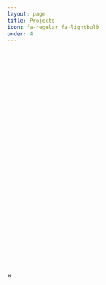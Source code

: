 ```yaml
---
layout: page
title: Projects
icon: fa-regular fa-lightbulb
order: 4
---
```


<div id="map" style="height: 500px;"></div>

<!-- Modal for showing more details about a project -->
<div id="myModal" class="modal">
  <div class="modal-content">
    <span class="close">&times;</span>
    <div id="modal-content-body"></div> <!-- Dynamic content for each project -->
  </div>
</div>

<script src="https://api.mapbox.com/mapbox-gl-js/v3.7.0/mapbox-gl.js"></script>
<script src="https://cdnjs.cloudflare.com/ajax/libs/js-yaml/4.1.0/js-yaml.min.js"></script>
<script>
    mapboxgl.accessToken = 'pk.eyJ1IjoiY2F0ZXJlci16LXQiLCJhIjoiY20zY2Q5ZDV1MXo3ODJwb21sanl1cTQyNyJ9.L2D8ZEFu32joMfixxs2Pnw';

    const map = new mapboxgl.Map({
        container: 'map',
        style: 'mapbox://styles/caterer-z-t/cm3d5pd4i000n01rdcj6z0scx',
        center: [-105.270546, 40.014984], // Center of the map (USA)
        zoom: 4,
        pitch: 35,
        bearing: 0,
        minZoom: 1,
        maxZoom: 20
    });

    // Fetch locations from the YAML file
    fetch('{{ site.baseurl }}/_data/projects.yml')  // Adjust the path for Jekyll
        .then(response => response.text())
        .then(yamlText => {
            const locationsFromYaml = jsyaml.load(yamlText); // Parse YAML into JavaScript object

            // Loop through the locations
            locationsFromYaml.locations.forEach(location => {
                const marker = new mapboxgl.Marker()
                    .setLngLat([location.lon, location.lat])
                    .addTo(map);

                // Build modal content dynamically
                const buildModalContent = location.entries.map(entry => {
                    let urlLink = ''; // Initialize an empty string for the URL link

                    if (entry.url) {
                        urlLink = `<p><a href="${entry.url}" target="_blank">More Info</a></p>`;
                    }

                    return `<div>
                                <h3>${entry.name}</h3>
                                <p><strong>${entry.affiliation}</strong></p>
                                <p>${entry.date ? `<em>Date: ${entry.date}</em>` : ""}</p>
                                ${urlLink}
                                ${entry.image_path ? `<img src="${entry.image_path}" alt="${entry.name}" width="200"/>` : ""}
                            </div>`;
                }).join('<hr>');

                // Set up the marker click event to open the modal
                marker.getElement().addEventListener('click', function () {
                    document.getElementById("modal-content-body").innerHTML = buildModalContent;
                    document.getElementById("myModal").style.display = "block";
                });
            });
        })
        .catch(error => console.error("Error loading YAML file:", error));

    // Modal close functionality
    var modal = document.getElementById("myModal");
    var span = document.getElementsByClassName("close")[0];
    span.onclick = function () {
        modal.style.display = "none";
    }
    window.onclick = function (event) {
        if (event.target == modal) {
            modal.style.display = "none";
        }
    }
</script>

